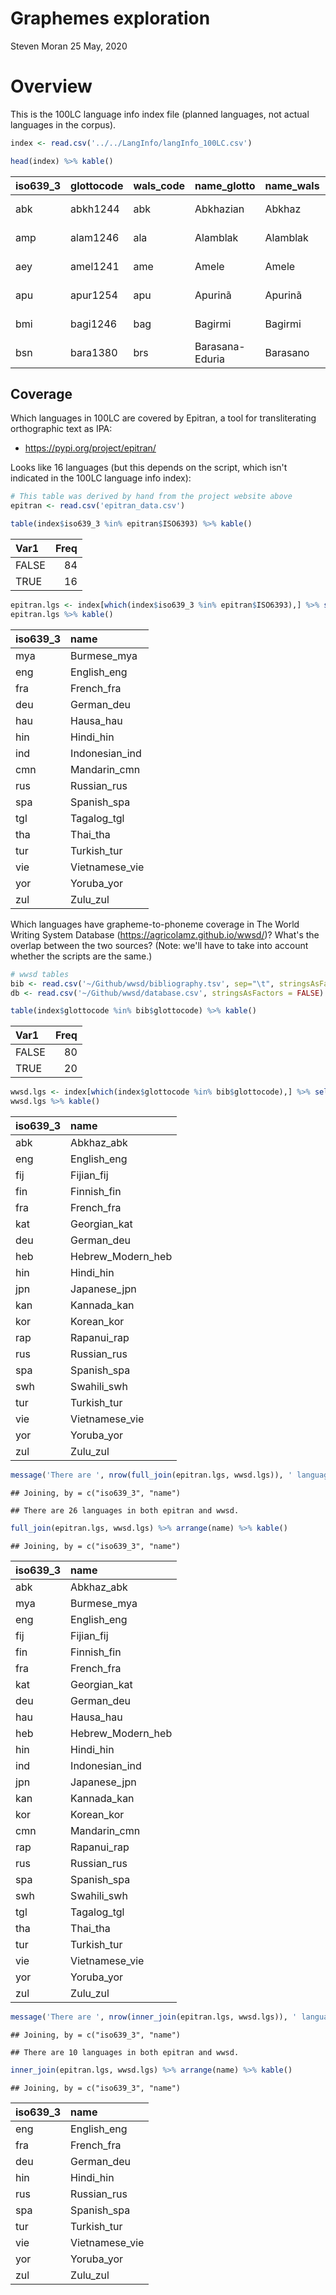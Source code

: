 Graphemes exploration
================
Steven Moran
25 May, 2020

Overview
========

This is the 100LC language info index file (planned languages, not actual languages in the corpus).

``` r
index <- read.csv('../../LangInfo/langInfo_100LC.csv')
```

``` r
head(index) %>% kable()
```

| iso639\_3 | glottocode | wals\_code | name\_glotto    | name\_wals | level    | status                | family\_id | top\_level\_family       | genus\_wals         | family\_wals        | macroarea\_glotto | macroarea\_wals |  latitude\_glotto|  longitude\_glotto|  latitude\_wals|  longitude\_wals| name          | folder\_language\_name |
|:----------|:-----------|:-----------|:----------------|:-----------|:---------|:----------------------|:-----------|:-------------------------|:--------------------|:--------------------|:------------------|:----------------|-----------------:|------------------:|---------------:|----------------:|:--------------|:-----------------------|
| abk       | abkh1244   | abk        | Abkhazian       | Abkhaz     | language | vulnerable            | abkh1242   | Abkhaz-Adyge             | Northwest Caucasian | Northwest Caucasian | Eurasia           | Eurasia         |          43.05622|           41.15911|      43.0833333|         41.00000| Abkhaz\_abk   | Abkhaz                 |
| amp       | alam1246   | ala        | Alamblak        | Alamblak   | language | definitely endangered | sepi1257   | Sepik                    | Sepik Hill          | Sepik               | Papunesia         | Papunesia       |          -4.66307|          143.31600|      -4.6666667|        143.33333| Alamblak\_amp | Alamblak               |
| aey       | amel1241   | ame        | Amele           | Amele      | language | vulnerable            | nucl1709   | Nuclear Trans New Guinea | Madang              | Trans-New Guinea    | Papunesia         | Papunesia       |          -5.29126|          145.68700|      -5.2500000|        145.58333| Amele\_aey    | Amele                  |
| apu       | apur1254   | apu        | Apurinã         | Apurinã    | language | definitely endangered | araw1281   | Arawakan                 | Purus               | Arawakan            | South America     | South America   |          -8.21692|          -66.77140|      -9.0000000|        -67.00000| Apurina\_apu  | Apurina                |
| bmi       | bagi1246   | bag        | Bagirmi         | Bagirmi    | language | safe                  | cent2225   | Central Sudanic          | Bongo-Bagirmi       | Central Sudanic     | Africa            | Africa          |          11.52392|           14.76949|      11.6666667|         16.00000| Bagirmi\_bmi  | Bagirmi                |
| bsn       | bara1380   | brs        | Barasana-Eduria | Barasano   | language | definitely endangered | tuca1253   | Tucanoan                 | Tucanoan            | Tucanoan            | South America     | South America   |           0.02193|          -70.80800|      -0.1666667|        -70.66667| Barasano\_bsn | Barasano               |

Coverage
--------

Which languages in 100LC are covered by Epitran, a tool for transliterating orthographic text as IPA:

-   <https://pypi.org/project/epitran/>

Looks like 16 languages (but this depends on the script, which isn't indicated in the 100LC language info index):

``` r
# This table was derived by hand from the project website above
epitran <- read.csv('epitran_data.csv')
```

``` r
table(index$iso639_3 %in% epitran$ISO6393) %>% kable()
```

| Var1  |  Freq|
|:------|-----:|
| FALSE |    84|
| TRUE  |    16|

``` r
epitran.lgs <- index[which(index$iso639_3 %in% epitran$ISO6393),] %>% select(iso639_3, name) %>% arrange(name)
epitran.lgs %>% kable()
```

| iso639\_3 | name            |
|:----------|:----------------|
| mya       | Burmese\_mya    |
| eng       | English\_eng    |
| fra       | French\_fra     |
| deu       | German\_deu     |
| hau       | Hausa\_hau      |
| hin       | Hindi\_hin      |
| ind       | Indonesian\_ind |
| cmn       | Mandarin\_cmn   |
| rus       | Russian\_rus    |
| spa       | Spanish\_spa    |
| tgl       | Tagalog\_tgl    |
| tha       | Thai\_tha       |
| tur       | Turkish\_tur    |
| vie       | Vietnamese\_vie |
| yor       | Yoruba\_yor     |
| zul       | Zulu\_zul       |

Which languages have grapheme-to-phoneme coverage in The World Writing System Database (<https://agricolamz.github.io/wwsd/>)? What's the overlap between the two sources? (Note: we'll have to take into account whether the scripts are the same.)

``` r
# wwsd tables
bib <- read.csv('~/Github/wwsd/bibliography.tsv', sep="\t", stringsAsFactors = FALSE)
db <- read.csv('~/Github/wwsd/database.csv', stringsAsFactors = FALSE)

table(index$glottocode %in% bib$glottocode) %>% kable()
```

| Var1  |  Freq|
|:------|-----:|
| FALSE |    80|
| TRUE  |    20|

``` r
wwsd.lgs <- index[which(index$glottocode %in% bib$glottocode),] %>% select(iso639_3, name)  %>% arrange(name)
wwsd.lgs %>% kable()
```

| iso639\_3 | name                |
|:----------|:--------------------|
| abk       | Abkhaz\_abk         |
| eng       | English\_eng        |
| fij       | Fijian\_fij         |
| fin       | Finnish\_fin        |
| fra       | French\_fra         |
| kat       | Georgian\_kat       |
| deu       | German\_deu         |
| heb       | Hebrew\_Modern\_heb |
| hin       | Hindi\_hin          |
| jpn       | Japanese\_jpn       |
| kan       | Kannada\_kan        |
| kor       | Korean\_kor         |
| rap       | Rapanui\_rap        |
| rus       | Russian\_rus        |
| spa       | Spanish\_spa        |
| swh       | Swahili\_swh        |
| tur       | Turkish\_tur        |
| vie       | Vietnamese\_vie     |
| yor       | Yoruba\_yor         |
| zul       | Zulu\_zul           |

``` r
message('There are ', nrow(full_join(epitran.lgs, wwsd.lgs)), ' languages in both epitran and wwsd.')
```

    ## Joining, by = c("iso639_3", "name")

    ## There are 26 languages in both epitran and wwsd.

``` r
full_join(epitran.lgs, wwsd.lgs) %>% arrange(name) %>% kable()
```

    ## Joining, by = c("iso639_3", "name")

| iso639\_3 | name                |
|:----------|:--------------------|
| abk       | Abkhaz\_abk         |
| mya       | Burmese\_mya        |
| eng       | English\_eng        |
| fij       | Fijian\_fij         |
| fin       | Finnish\_fin        |
| fra       | French\_fra         |
| kat       | Georgian\_kat       |
| deu       | German\_deu         |
| hau       | Hausa\_hau          |
| heb       | Hebrew\_Modern\_heb |
| hin       | Hindi\_hin          |
| ind       | Indonesian\_ind     |
| jpn       | Japanese\_jpn       |
| kan       | Kannada\_kan        |
| kor       | Korean\_kor         |
| cmn       | Mandarin\_cmn       |
| rap       | Rapanui\_rap        |
| rus       | Russian\_rus        |
| spa       | Spanish\_spa        |
| swh       | Swahili\_swh        |
| tgl       | Tagalog\_tgl        |
| tha       | Thai\_tha           |
| tur       | Turkish\_tur        |
| vie       | Vietnamese\_vie     |
| yor       | Yoruba\_yor         |
| zul       | Zulu\_zul           |

``` r
message('There are ', nrow(inner_join(epitran.lgs, wwsd.lgs)), ' languages in both epitran and wwsd.')
```

    ## Joining, by = c("iso639_3", "name")

    ## There are 10 languages in both epitran and wwsd.

``` r
inner_join(epitran.lgs, wwsd.lgs) %>% arrange(name) %>% kable()
```

    ## Joining, by = c("iso639_3", "name")

| iso639\_3 | name            |
|:----------|:----------------|
| eng       | English\_eng    |
| fra       | French\_fra     |
| deu       | German\_deu     |
| hin       | Hindi\_hin      |
| rus       | Russian\_rus    |
| spa       | Spanish\_spa    |
| tur       | Turkish\_tur    |
| vie       | Vietnamese\_vie |
| yor       | Yoruba\_yor     |
| zul       | Zulu\_zul       |
